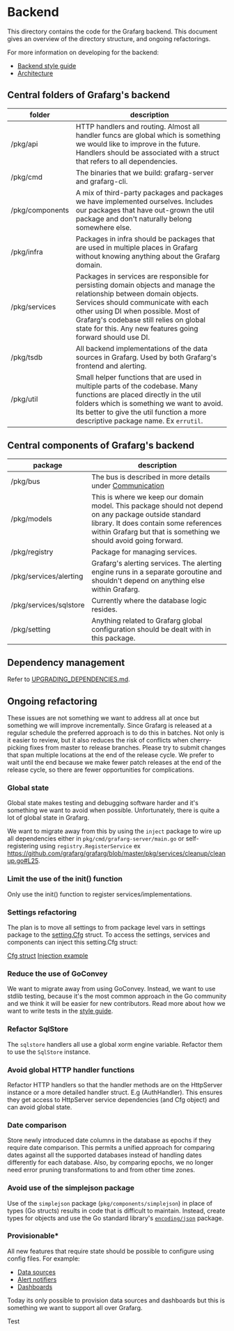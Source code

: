# Backend

This directory contains the code for the Grafarg backend. This document gives an overview of the directory structure, and ongoing refactorings.

For more information on developing for the backend:

- [Backend style guide](/contribute/style-guides/backend.md)
- [Architecture](/contribute/architecture)

## Central folders of Grafarg's backend

| folder | description |
| ------- | ----------- |
| /pkg/api | HTTP handlers and routing. Almost all handler funcs are global which is something we would like to improve in the future. Handlers should be associated with a struct that refers to all dependencies. |
| /pkg/cmd | The binaries that we build: grafarg-server and grafarg-cli. |
| /pkg/components | A mix of third-party packages and packages we have implemented ourselves. Includes our packages that have out-grown the util package and don't naturally belong somewhere else. |
| /pkg/infra | Packages in infra should be packages that are used in multiple places in Grafarg without knowing anything about the Grafarg domain. |
| /pkg/services | Packages in services are responsible for persisting domain objects and manage the relationship between domain objects. Services should communicate with each other using DI when possible. Most of Grafarg's codebase still relies on global state for this. Any new features going forward should use DI. |
| /pkg/tsdb | All backend implementations of the data sources in Grafarg. Used by both Grafarg's frontend and alerting. |
| /pkg/util | Small helper functions that are used in multiple parts of the codebase. Many functions are placed directly in the util folders which is something we want to avoid. Its better to give the util function a more descriptive package name. Ex `errutil`. |

## Central components of Grafarg's backend

| package | description |
| ------- | ----------- |
| /pkg/bus | The bus is described in more details under [Communication](/contribute/architecture/communication.md) |
| /pkg/models | This is where we keep our domain model. This package should not depend on any package outside standard library. It does contain some references within Grafarg but that is something we should avoid going forward. |
| /pkg/registry | Package for managing services. |
| /pkg/services/alerting | Grafarg's alerting services. The alerting engine runs in a separate goroutine and shouldn't depend on anything else within Grafarg. |
| /pkg/services/sqlstore | Currently where the database logic resides. |
| /pkg/setting | Anything related to Grafarg global configuration should be dealt with in this package. |

## Dependency management

Refer to [UPGRADING_DEPENDENCIES.md](https://github.com/grafarg/grafarg/blob/master/UPGRADING_DEPENDENCIES.md).

## Ongoing refactoring

These issues are not something we want to address all at once but something we will improve incrementally. Since Grafarg is released at a regular schedule the preferred approach is to do this in batches. Not only is it easier to review, but it also reduces the risk of conflicts when cherry-picking fixes from master to release branches. Please try to submit changes that span multiple locations at the end of the release cycle. We prefer to wait until the end because we make fewer patch releases at the end of the release cycle, so there are fewer opportunities for complications.

### Global state

Global state makes testing and debugging software harder and it's something we want to avoid when possible. Unfortunately, there is quite a lot of global state in Grafarg. 

We want to migrate away from this by using the `inject` package to wire up all dependencies either in `pkg/cmd/grafarg-server/main.go` or self-registering using `registry.RegisterService` ex https://github.com/grafarg/grafarg/blob/master/pkg/services/cleanup/cleanup.go#L25.

### Limit the use of the init() function

Only use the init() function to register services/implementations.

### Settings refactoring

The plan is to move all settings to from package level vars in settings package to the [setting.Cfg](https://github.com/grafarg/grafarg/blob/df917663e6f358a076ed3daa9b199412e95c11f4/pkg/setting/setting.go#L210) struct. To access the settings, services and components can inject this setting.Cfg struct:

[Cfg struct](https://github.com/grafarg/grafarg/blob/df917663e6f358a076ed3daa9b199412e95c11f4/pkg/setting/setting.go#L210)
[Injection example](https://github.com/grafarg/grafarg/blob/df917663e6f358a076ed3daa9b199412e95c11f4/pkg/services/cleanup/cleanup.go#L20)

### Reduce the use of GoConvey

We want to migrate away from using GoConvey. Instead, we want to use stdlib testing, because it's the most common approach in the Go community and we think it will be easier for new contributors. Read more about how we want to write tests in the [style guide](/contribute/style-guides/backend.md).

### Refactor SqlStore

The `sqlstore` handlers all use a global xorm engine variable. Refactor them to use the `SqlStore` instance.

### Avoid global HTTP handler functions

Refactor HTTP handlers so that the handler methods are on the HttpServer instance or a more detailed handler struct. E.g (AuthHandler). This ensures they get access to HttpServer service dependencies (and Cfg object) and can avoid global state.

### Date comparison

Store newly introduced date columns in the database as epochs if they require date comparison. This permits a unified approach for comparing dates against all the supported databases instead of handling dates differently for each database. Also, by comparing epochs, we no longer need error pruning transformations to and from other time zones.

### Avoid use of the simplejson package

Use of the `simplejson` package (`pkg/components/simplejson`) in place of types (Go structs) results in code that is difficult to maintain. Instead, create types for objects and use the Go standard library's [`encoding/json`](https://golang.org/pkg/encoding/json/) package.

### Provisionable*

All new features that require state should be possible to configure using config files. For example:

- [Data sources](https://github.com/grafarg/grafarg/tree/master/pkg/services/provisioning/datasources)
- [Alert notifiers](https://github.com/grafarg/grafarg/tree/master/pkg/services/provisioning/notifiers)
- [Dashboards](https://github.com/grafarg/grafarg/tree/master/pkg/services/provisioning/dashboards)

Today its only possible to provision data sources and dashboards but this is something we want to support all over Grafarg.

Test
